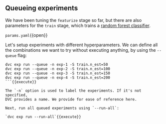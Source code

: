 ## Queueing experiments

We have been tuning the `featurize` stage so far, but there are also parameters
for the `train` stage, which trains a [random forest classifier][rfc].

[rfc]: https://scikit-learn.org/stable/modules/generated/sklearn.ensemble.RandomForestClassifier.html

`params.yaml`{{open}}

Let's setup experiments with different hyperparameters. We can define all the
combinations we want to try without executing anything, by using the `--queue`
flag:

```
dvc exp run --queue -n exp-1 -S train.n_est=50
dvc exp run --queue -n exp-2 -S train.n_est=100
dvc exp run --queue -n exp-3 -S train.n_est=150
dvc exp run --queue -n exp-4 -S train.n_est=200
```{{execute}}

The `-n` option is used to label the experiments. If it's not specified,
DVC provides a name. We provide for ease of reference here. 

Next, run all queued experiments using `--run-all`:

`dvc exp run --run-all`{{execute}}

